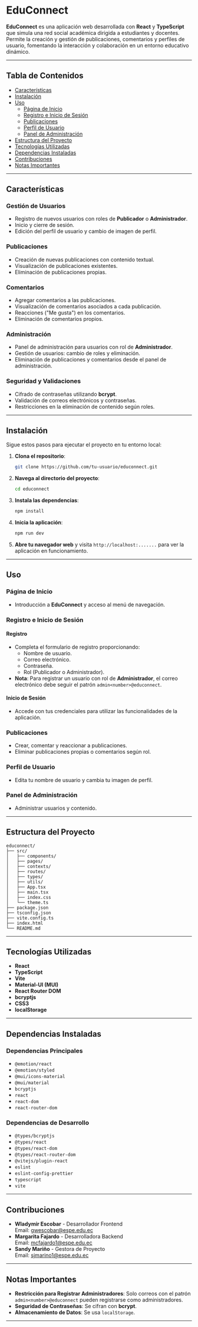 # EduConnect

**EduConnect** es una aplicación web desarrollada con **React** y **TypeScript** que simula una red social académica dirigida a estudiantes y docentes. Permite la creación y gestión de publicaciones, comentarios y perfiles de usuario, fomentando la interacción y colaboración en un entorno educativo dinámico.

---

## Tabla de Contenidos

- [Características](#características)
- [Instalación](#instalación)
- [Uso](#uso)
  - [Página de Inicio](#página-de-inicio)
  - [Registro e Inicio de Sesión](#registro-e-inicio-de-sesión)
  - [Publicaciones](#publicaciones)
  - [Perfil de Usuario](#perfil-de-usuario)
  - [Panel de Administración](#panel-de-administración)
- [Estructura del Proyecto](#estructura-del-proyecto)
- [Tecnologías Utilizadas](#tecnologías-utilizadas)
- [Dependencias Instaladas](#dependencias-instaladas)
- [Contribuciones](#contribuciones)
- [Notas Importantes](#notas-importantes)

---

## Características

### Gestión de Usuarios
- Registro de nuevos usuarios con roles de **Publicador** o **Administrador**.
- Inicio y cierre de sesión.
- Edición del perfil de usuario y cambio de imagen de perfil.

### Publicaciones
- Creación de nuevas publicaciones con contenido textual.
- Visualización de publicaciones existentes.
- Eliminación de publicaciones propias.

### Comentarios
- Agregar comentarios a las publicaciones.
- Visualización de comentarios asociados a cada publicación.
- Reacciones ("Me gusta") en los comentarios.
- Eliminación de comentarios propios.

### Administración
- Panel de administración para usuarios con rol de **Administrador**.
- Gestión de usuarios: cambio de roles y eliminación.
- Eliminación de publicaciones y comentarios desde el panel de administración.

### Seguridad y Validaciones
- Cifrado de contraseñas utilizando **bcrypt**.
- Validación de correos electrónicos y contraseñas.
- Restricciones en la eliminación de contenido según roles.

---

## Instalación

Sigue estos pasos para ejecutar el proyecto en tu entorno local:

1. **Clona el repositorio**:
   ```bash
   git clone https://github.com/tu-usuario/educonnect.git
   ```

2. **Navega al directorio del proyecto**:
   ```bash
   cd educonnect
   ```

3. **Instala las dependencias**:
   ```bash
   npm install
   ```

4. **Inicia la aplicación**:
   ```bash
   npm run dev
   ```

5. **Abre tu navegador web** y visita `http://localhost:.......` para ver la aplicación en funcionamiento.

---

## Uso

### Página de Inicio
- Introducción a **EduConnect** y acceso al menú de navegación.

### Registro e Inicio de Sesión

#### Registro
- Completa el formulario de registro proporcionando:
  - Nombre de usuario.
  - Correo electrónico.
  - Contraseña.
  - Rol (Publicador o Administrador).
- **Nota**: Para registrar un usuario con rol de **Administrador**, el correo electrónico debe seguir el patrón `admin<number>@educonnect`.

#### Inicio de Sesión
- Accede con tus credenciales para utilizar las funcionalidades de la aplicación.

### Publicaciones
- Crear, comentar y reaccionar a publicaciones.
- Eliminar publicaciones propias o comentarios según rol.

### Perfil de Usuario
- Edita tu nombre de usuario y cambia tu imagen de perfil.

### Panel de Administración
- Administrar usuarios y contenido.

---

## Estructura del Proyecto

```plaintext
educonnect/
├── src/
│   ├── components/
│   ├── pages/
│   ├── contexts/
│   ├── routes/
│   ├── types/
│   ├── utils/
│   ├── App.tsx
│   ├── main.tsx
│   ├── index.css
│   └── theme.ts
├── package.json
├── tsconfig.json
├── vite.config.ts
├── index.html
└── README.md
```

---

## Tecnologías Utilizadas

- **React**
- **TypeScript**
- **Vite**
- **Material-UI (MUI)**
- **React Router DOM**
- **bcryptjs**
- **CSS3**
- **localStorage**

---

## Dependencias Instaladas

### Dependencias Principales
- `@emotion/react`
- `@emotion/styled`
- `@mui/icons-material`
- `@mui/material`
- `bcryptjs`
- `react`
- `react-dom`
- `react-router-dom`

### Dependencias de Desarrollo
- `@types/bcryptjs`
- `@types/react`
- `@types/react-dom`
- `@types/react-router-dom`
- `@vitejs/plugin-react`
- `eslint`
- `eslint-config-prettier`
- `typescript`
- `vite`

---

## Contribuciones

- **Wladymir Escobar** - Desarrollador Frontend  
  Email: gwescobar@espe.edu.ec  
- **Margarita Fajardo** - Desarrolladora Backend  
  Email: mcfajardo1@espe.edu.ec  
- **Sandy Mariño** - Gestora de Proyecto  
  Email: sjmarino1@espe.edu.ec  

---

## Notas Importantes

- **Restricción para Registrar Administradores**: Solo correos con el patrón `admin<number>@educonnect` pueden registrarse como administradores.
- **Seguridad de Contraseñas**: Se cifran con **bcrypt**.
- **Almacenamiento de Datos**: Se usa `localStorage`.

---

